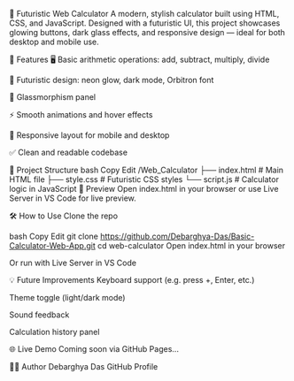 🧮 Futuristic Web Calculator
A modern, stylish calculator built using HTML, CSS, and JavaScript. Designed with a futuristic UI, this project showcases glowing buttons, dark glass effects, and responsive design — ideal for both desktop and mobile use.


🚀 Features
🖥️ Basic arithmetic operations: add, subtract, multiply, divide

💫 Futuristic design: neon glow, dark mode, Orbitron font

🔮 Glassmorphism panel

⚡ Smooth animations and hover effects

📱 Responsive layout for mobile and desktop

✅ Clean and readable codebase

📁 Project Structure
bash
Copy
Edit
/Web_Calculator
├── index.html       # Main HTML file
├── style.css        # Futuristic CSS styles
└── script.js        # Calculator logic in JavaScript
📸 Preview
Open index.html in your browser or use Live Server in VS Code for live preview.

🛠️ How to Use
Clone the repo

bash
Copy
Edit
git clone https://github.com/Debarghya-Das/Basic-Calculator-Web-App.git
cd web-calculator
Open index.html in your browser

Or run with Live Server in VS Code

💡 Future Improvements
Keyboard support (e.g. press +, Enter, etc.)

Theme toggle (light/dark mode)

Sound feedback

Calculation history panel

🌐 Live Demo
Coming soon via GitHub Pages...

👨‍💻 Author
Debarghya Das
GitHub Profile
